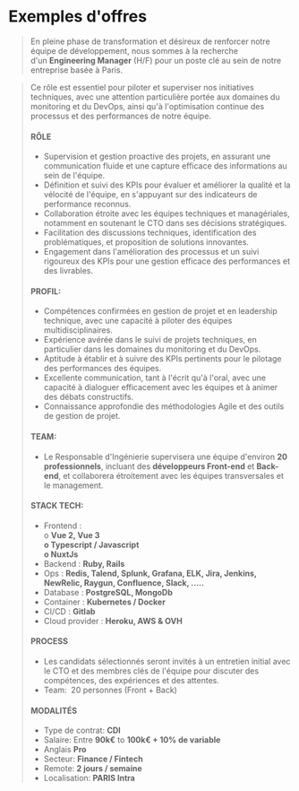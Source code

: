 
# Exemples d'offres

> En pleine phase de transformation et désireux de renforcer notre équipe de développement, nous sommes à la recherche d'un **Engineering Manager** (H/F) pour un poste clé au sein de notre entreprise basée à Paris.  
  
> Ce rôle est essentiel pour piloter et superviser nos initiatives techniques, avec une attention particulière portée aux domaines du monitoring et du DevOps, ainsi qu'à l'optimisation continue des processus et des performances de notre équipe.
> 
> #### **RÔLE**
> 
> - Supervision et gestion proactive des projets, en assurant une communication fluide et une capture efficace des informations au sein de l'équipe.
> - Définition et suivi des KPIs pour évaluer et améliorer la qualité et la vélocité de l'équipe, en s'appuyant sur des indicateurs de performance reconnus.
> - Collaboration étroite avec les équipes techniques et managériales, notamment en soutenant le CTO dans ses décisions stratégiques.
> - Facilitation des discussions techniques, identification des problématiques, et proposition de solutions innovantes.
> - Engagement dans l'amélioration des processus et un suivi rigoureux des KPIs pour une gestion efficace des performances et des livrables.  
> 
>#### **PROFIL:**
> 
> - Compétences confirmées en gestion de projet et en leadership technique, avec une capacité à piloter des équipes multidisciplinaires.
> - Expérience avérée dans le suivi de projets techniques, en particulier dans les domaines du monitoring et du DevOps.
> - Aptitude à établir et à suivre des KPIs pertinents pour le pilotage des performances des équipes.
> - Excellente communication, tant à l'écrit qu'à l'oral, avec une capacité à dialoguer efficacement avec les équipes et à animer des débats constructifs.
> - Connaissance approfondie des méthodologies Agile et des outils de gestion de projet.  
> 
> #### **TEAM**:
>
> - Le Responsable d'Ingénierie supervisera une équipe d'environ **20 professionnels**, incluant des **développeurs Front-end** et **Back-end**, et collaborera étroitement avec les équipes transversales et le management.
>
> #### **STACK TECH:**
>
>- Frontend :  
    o **Vue 2, Vue 3  
    o Typescript / Javascript  
    o NuxtJs**
> - Backend : **Ruby, Rails**
> - Ops : **Redis, Talend, Splunk, Grafana, ELK, Jira, Jenkins, NewRelic, Raygun, Confluence, Slack, .....**
> - Database : **PostgreSQL, MongoDb**
> - Container : **Kubernetes / Docker**
> - CI/CD : **Gitlab**
>- Cloud provider : **Heroku, AWS & OVH**  
>
> #### **PROCESS**
>
> - Les candidats sélectionnés seront invités à un entretien initial avec le CTO et des membres clés de l'équipe pour discuter des compétences, des expériences et des attentes.
>- Team:  20 personnes (Front + Back)  
>
> #### **MODALITÉS**
>
>- Type de contrat: **CDI**    
>- Salaire: Entre **90k€** to **100k€ + 10% de variable**  
>- Anglais **Pro**
>- Secteur: **Finance / Fintech**
>- Remote: **2 jours / semaine**
>- Localisation: **PARIS Intra**